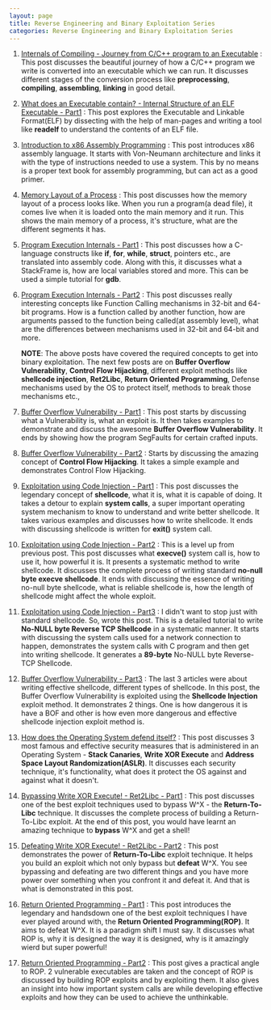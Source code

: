 ```yaml
---
layout: page
title: Reverse Engineering and Binary Exploitation Series
categories: Reverse Engineering and Binary Exploitation Series
---
```


1. [Internals of Compiling - Journey from C/C++ program to an Executable](/reverse/engineering/and/binary/exploitation/series/2018/06/21/internals-of-compiling-Journey-from-C-program-to-an-executable.html) : This post discusses the beautiful journey of how a C/C++ program we write is converted into an executable which we can run. It discusses different stages of the conversion process like **preprocessing**, **compiling**, **assembling**, **linking** in good detail. 

2. [What does an Executable contain? - Internal Structure of an ELF Executable - Part1](/reverse/engineering/and/binary/exploitation/series/2018/07/02/what-does-an-executable-contain-internal-structure-of-an-ELF-executable-part1.html) : This post explores the Executable and Linkable Format(ELF) by dissecting with the help of man-pages and writing a tool like **readelf** to understand the contents of an ELF file. 

3. [Introduction to x86 Assembly Programming](/reverse/engineering/and/binary/exploitation/series/2018/08/12/introduction-to-x86-assembly-programming.html) : This post introduces x86 assembly language. It starts with Von-Neumann architecture and links it with the type of instructions needed to use a system. This by no means is a proper text book for assembly programming, but can act as a good primer. 

4. [Memory Layout of a Process](/reverse/engineering/and/binary/exploitation/series/2018/08/18/memory-layout-of-a-process.html) : This post discusses how the memory layout of a process looks like. When you run a program(a dead file), it comes live when it is loaded onto the main memory and it run. This shows the main memory of a process, it's structure, what are the different segments it has. 

5. [Program Execution Internals - Part1](/reverse/engineering/and/binary/exploitation/series/2018/09/10/program-execution-internals-part-1.html) : This post discusses how a C-language constructs like **if**, **for**, **while**, **struct**, pointers etc., are translated into assembly code. Along with this, it discusses what a StackFrame is, how are local variables stored and more. This can be used a simple tutorial for **gdb**. 

6. [Program Execution Internals - Part2](/reverse/engineering/and/binary/exploitation/series/2018/09/22/program-execution-internals-part-2.html) : This post discusses really interesting concepts like Function Calling mechanisms in 32-bit and 64-bit programs. How is a function called by another function, how are arguments passed to the function being called(at assembly level), what are the differences between mechanisms used in 32-bit and 64-bit and more. 

    **NOTE**: The above posts have covered the required concepts to get into binary exploitation. The next few posts are on **Buffer Overflow Vulnerability**, **Control Flow Hijacking**, different exploit methods like **shellcode injection**, **Ret2Libc**, **Return Oriented Programming**, Defense mechanisms used by the OS to protect itself, methods to break those mechanisms etc., 

7. [Buffer Overflow Vulnerability - Part1](/reverse/engineering/and/binary/exploitation/series/2018/10/02/buffer-overflow-vulnerability-01.html) : This post starts by discussing what a Vulnerability is, what an exploit is. It then takes examples to demonstrate and discuss the awesome **Buffer Overflow Vulnerability**. It ends by showing how the program SegFaults for certain crafted inputs. 

8. [Buffer Overflow Vulnerability - Part2](/reverse/engineering/and/binary/exploitation/series/2018/10/08/buffer-overflow-vulnerability-02.html) : Starts by discussing the amazing concept of **Control Flow Hijacking**. It takes a simple example and demonstrates Control Flow Hijacking. 

9. [Exploitation using Code Injection - Part1](/reverse/engineering/and/binary/exploitation/series/2018/10/20/exploitation-using-code-injection-part01.html) : This post discusses the legendary concept of **shellcode**, what it is, what it is capable of doing. It takes a detour to explain **system calls**, a super important operating system mechanism to know to understand and write better shellcode. It takes various examples and discusses how to write shellcode. It ends with discussing shellcode is written for **exit()** system call. 

10. [Exploitation using Code Injection - Part2](/reverse/engineering/and/binary/exploitation/series/2018/12/02/exploitation-using-code-injection-part02.html) : This is a level up from previous post. This post discusses what **execve()** system call is, how to use it, how powerful it is. It presents a systematic method to write shellcode. It discusses the complete process of writing standard **no-null byte execve shellcode**. It ends with discussing the essence of writing no-null byte shellcode, what is reliable shellcode is, how the length of shellcode might affect the whole exploit. 

11. [Exploitation using Code Injection - Part3](/reverse/engineering/and/binary/exploitation/series/2018/12/07/exploitation-using-code-injection-part03.html) : I didn't want to stop just with standard shellcode. So, wrote this post. This is a detailed tutorial to write **No-NULL byte Reverse TCP Shellcode** in a systematic manner. It starts with discussing the system calls used for a network connection to happen, demonstrates the system calls with C program and then get into writing shellcode. It generates a **89-byte** No-NULL byte Reverse-TCP Shellcode.

12. [Buffer Overflow Vulnerability - Part3](/reverse/engineering/and/binary/exploitation/series/2018/12/08/buffer-overflow-vulnerability-03.html) : The last 3 articles were about writing effective shellcode, different types of shellcode. In this post, the Buffer Overflow Vulnerability is exploited using the **Shellcode Injection** exploit method. It demonstrates 2 things. One is how dangerous it is have a BOF and other is how even more dangerous and effective shellcode injection exploit method is. 

13. [How does the Operating System defend itself?](/reverse/engineering/and/binary/exploitation/series/2018/12/28/security-measures-by-os.html) : This post discusses 3 most famous and effective security measures that is administered in an Operating System - **Stack Canaries**, **Write XOR Execute** and **Address Space Layout Randomization(ASLR)**. It discusses each security technique, it's functionality, what does it protect the OS against and against what it doesn't. 

14. [Bypassing Write XOR Execute! - Ret2Libc - Part1](/reverse/engineering/and/binary/exploitation/series/2019/03/04/return-to-libc-part1.html) : This post discusses one of the best exploit techniques used to bypass W^X - the **Return-To-Libc** technique. It discusses the complete process of building a Return-To-Libc exploit. At the end of this post, you would have learnt an amazing technique to **bypass** W^X and get a shell!

15. [Defeating Write XOR Execute! - Ret2Libc - Part2](/reverse/engineering/and/binary/exploitation/series/2019/03/06/return-to-libc-part2.html) : This post demonstrates the power of **Return-To-Libc** exploit technique. It helps you build an exploit which not only bypass but **defeat** W^X. You see bypassing and defeating are two different things and you have more power over something when you confront it and defeat it. And that is what is demonstrated in this post. 

16. [Return Oriented Programming - Part1](/reverse/engineering/and/binary/exploitation/series/2019/01/16/return-oriented-programming-part1.html) : This post introduces the legendary and handsdown one of the best exploit techniques I have ever played around with, the **Return Oriented Programming(ROP)**. It aims to defeat W^X. It is a paradigm shift I must say. It discusses what ROP is, why it is designed the way it is designed, why is it amazingly wierd but super powerful!

17. [Return Oriented Programming - Part2](/reverse/engineering/and/binary/exploitation/series/2019/03/30/return-oriented-programming-part2.html) : This post gives a practical angle to ROP. 2 vulnerable executables are taken and the concept of ROP is discussed by building ROP exploits and by exploiting them. It also gives an insight into how important system calls are while developing effective exploits and how they can be used to achieve the unthinkable.